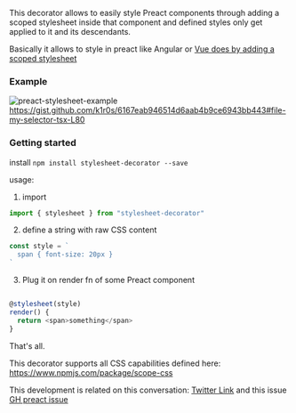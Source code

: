 This decorator allows to easily style Preact components through adding a scoped stylesheet inside that component and defined styles only get applied to it and its descendants.

Basically it allows to style in preact like Angular or [Vue does by adding a scoped stylesheet](https://vue-loader.vuejs.org/en/features/scoped-css.html)

### Example

![preact-stylesheet-example](https://i.imgur.com/9nOCluX.jpg)
https://gist.github.com/k1r0s/6167eab946514d6aab4b9ce6943bb443#file-my-selector-tsx-L80

### Getting started

install `npm install stylesheet-decorator --save`

usage:

1. import
```javascript
import { stylesheet } from "stylesheet-decorator"
```

2. define a string with raw CSS content
```javascript
const style = `
  span { font-size: 20px }
`
```
3. Plug it on render fn of some Preact component

```javascript

@stylesheet(style)
render() {
  return <span>something</span>
}

```
That's all.

This decorator supports all CSS capabilities defined here: https://www.npmjs.com/package/scope-css

This development is related on this conversation: [Twitter Link](https://twitter.com/k1r0s/status/919271946109554694) and this issue [GH preact issue](https://github.com/developit/preact/issues/909#issuecomment-336656084)
